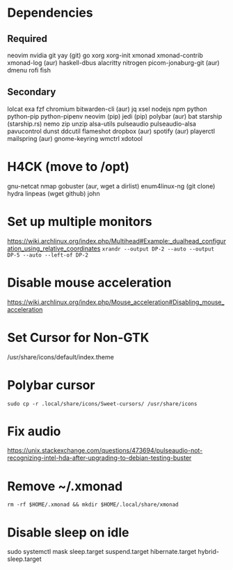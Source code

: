 # Dependencies
## Required
neovim
nvidia
git
yay (git)
go
xorg
xorg-init
xmonad
xmonad-contrib
xmonad-log (aur)
haskell-dbus
alacritty
nitrogen
picom-jonaburg-git (aur)
dmenu
rofi
fish

## Secondary
lolcat
exa
fzf
chromium
bitwarden-cli (aur)
jq
xsel
nodejs
npm
python
python-pip
python-pipenv
neovim (pip)
jedi (pip)
polybar (aur)
bat
starship (starship.rs)
nemo
zip
unzip
alsa-utils
pulseaudio
pulseaudio-alsa
pavucontrol
dunst
ddcutil
flameshot
dropbox (aur)
spotify (aur)
playerctl
mailspring (aur)
gnome-keyring
wmctrl
xdotool

# H4CK (move to /opt)
gnu-netcat
nmap
gobuster (aur, wget a dirlist)
enum4linux-ng (git clone)
hydra
linpeas (wget github)
john


# Set up multiple monitors
https://wiki.archlinux.org/index.php/Multihead#Example:_dualhead_configuration_using_relative_coordinates
`xrandr --output DP-2 --auto --output DP-5 --auto --left-of DP-2`

# Disable mouse acceleration
https://wiki.archlinux.org/index.php/Mouse_acceleration#Disabling_mouse_acceleration

# Set Cursor for Non-GTK
/usr/share/icons/default/index.theme

# Polybar cursor
`sudo cp -r .local/share/icons/Sweet-cursors/ /usr/share/icons`

# Fix audio
https://unix.stackexchange.com/questions/473694/pulseaudio-not-recognizing-intel-hda-after-upgrading-to-debian-testing-buster

# Remove ~/.xmonad

`rm -rf $HOME/.xmonad && mkdir $HOME/.local/share/xmonad`

# Disable sleep on idle
sudo systemctl mask sleep.target suspend.target hibernate.target hybrid-sleep.target
